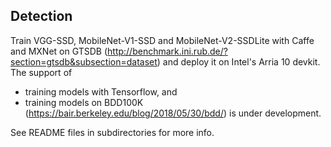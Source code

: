 ## Detection
Train VGG-SSD, MobileNet-V1-SSD and MobileNet-V2-SSDLite with Caffe and MXNet on GTSDB (http://benchmark.ini.rub.de/?section=gtsdb&subsection=dataset) and deploy it on Intel's Arria 10 devkit. The support of 
- training models with Tensorflow, and
- training models on BDD100K (https://bair.berkeley.edu/blog/2018/05/30/bdd/)
is under development.

See README files in subdirectories for more info.